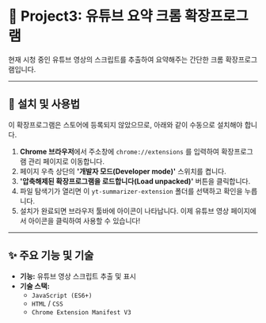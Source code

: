 # 📝 Project3: 유튜브 요약 크롬 확장프로그램

현재 시청 중인 유튜브 영상의 스크립트를 추출하여 요약해주는 간단한 크롬 확장프로그램입니다.

---

## 🚀 설치 및 사용법

이 확장프로그램은 스토어에 등록되지 않았으므로, 아래와 같이 수동으로 설치해야 합니다.

1.  **Chrome 브라우저**에서 주소창에 `chrome://extensions` 를 입력하여 확장프로그램 관리 페이지로 이동합니다.
2.  페이지 우측 상단의 **'개발자 모드(Developer mode)'** 스위치를 켭니다.
3.  **'압축해제된 확장프로그램을 로드합니다(Load unpacked)'** 버튼을 클릭합니다.
4.  파일 탐색기가 열리면 이 `yt-summarizer-extension` 폴더를 선택하고 확인을 누릅니다.
5.  설치가 완료되면 브라우저 툴바에 아이콘이 나타납니다. 이제 유튜브 영상 페이지에서 아이콘을 클릭하여 사용할 수 있습니다!

---

## ✨ 주요 기능 및 기술

*   **기능:** 유튜브 영상 스크립트 추출 및 표시
*   **기술 스택:**
    *   `JavaScript (ES6+)`
    *   `HTML` / `CSS`
    *   `Chrome Extension Manifest V3`
